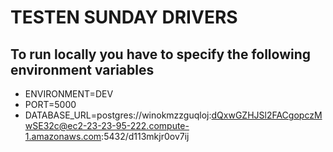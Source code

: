 TESTEN SUNDAY DRIVERS
=====================

To run locally you have to specify the following environment variables
---
* ENVIRONMENT=DEV
* PORT=5000
* DATABASE_URL=postgres://winokmzzguqloj:dQxwGZHJSl2FACgopczMwSE32c@ec2-23-23-95-222.compute-1.amazonaws.com:5432/d113mkjr0ov7ij